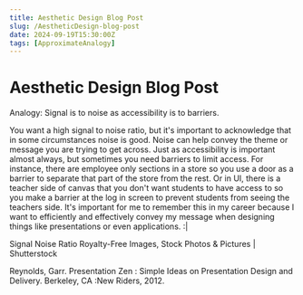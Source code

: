 ```yaml
---
title: Aesthetic Design Blog Post
slug: /AestheticDesign-blog-post
date: 2024-09-19T15:30:00Z
tags: [ApproximateAnalogy]
---
```


# Aesthetic Design Blog Post

Analogy: Signal is to noise as accessibility is to barriers.

You want a high signal to noise ratio, but it's important to acknowledge that in some circumstances noise is good. Noise can help convey the theme or message you are trying to get across. Just as accessibility is important almost always, but sometimes you need barriers to limit access. For instance, there are employee only sections in a store so you use a door as a barrier to separate that part of the store from the rest. Or in UI, there is a teacher side of canvas that you don't want students to have access to so you make a barrier at the log in screen to prevent students from seeing the teachers side. It's important for me to remember this in my career because I want to efficiently and effectively convey my message when designing things like presentations or even applications. :|

Signal Noise Ratio Royalty-Free Images, Stock Photos & Pictures |  Shutterstock

Reynolds, Garr. Presentation Zen : Simple Ideas on Presentation Design and Delivery. Berkeley, CA :New Riders, 2012.